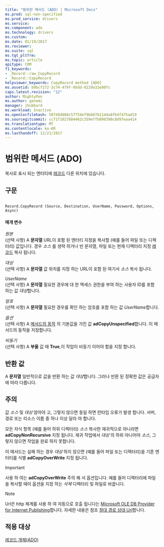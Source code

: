 ```yaml
---
title: "범위란 메서드 (ADO) | Microsoft Docs"
ms.prod: sql-non-specified
ms.prod_service: drivers
ms.service: 
ms.component: ado
ms.technology: drivers
ms.custom: 
ms.date: 01/19/2017
ms.reviewer: 
ms.suite: sql
ms.tgt_pltfrm: 
ms.topic: article
apitype: COM
f1_keywords:
- _Record::raw_CopyRecord
- _Record::CopyRecord
helpviewer_keywords: CopyRecord method [ADO]
ms.assetid: b9bcf272-3c74-479f-95dd-0229a32e98fc
caps.latest.revision: "12"
author: MightyPen
ms.author: genemi
manager: jhubbard
ms.workload: Inactive
ms.openlocfilehash: 50749d088c57754ef9b667b114da8fb4f475ad19
ms.sourcegitcommit: cc71f1027884462c359effb898390c8d97eaa414
ms.translationtype: MT
ms.contentlocale: ko-KR
ms.lasthandoff: 12/21/2017
---
```

# <a name="copyrecord-method-ado"></a>범위란 메서드 (ADO)
복사로 표시 되는 엔터티에 [레코드](../../../ado/reference/ado-api/record-object-ado.md) 다른 위치에 있습니다.  
  
## <a name="syntax"></a>구문  
  
```  
  
Record.CopyRecord (Source, Destination, UserName, Password, Options, Async)  
```  
  
#### <a name="parameters"></a>매개 변수  
 *원본*  
 (선택 사항) A **문자열** URL이 포함 된 엔터티 지정을 복사할 (예를 들어 파일 또는 디렉터리) 값입니다. 경우 *소스* 를 생략 하거나 빈 문자열, 파일 또는 현재 디렉터리 지정 [레코드](../../../ado/reference/ado-api/record-object-ado.md) 복사 됩니다.  
  
 *대상*  
 (선택 사항) A **문자열** 값 위치를 지정 하는 URL이 포함 된 여기서 *소스* 복사 됩니다.  
  
 *UserName*  
 (선택 사항) A **문자열** 필요한 경우에 대 한 액세스 권한을 부여 하는 사용자 ID를 포함 하는 값 *대상*합니다.  
  
 *암호*  
 (선택 사항) A **문자열** 필요한 경우를 확인 하는 암호를 포함 하는 값 *UserName*합니다.  
  
 *옵션*  
 (선택 사항) A [메서드의 동작](../../../ado/reference/ado-api/copyrecordoptionsenum.md) 의 기본값을 가진 값 **adCopyUnspecified**합니다. 이 메서드의 동작을 지정합니다.  
  
 *비동기*  
 (선택 사항) A **부울** 값 때 **True**,이 작업이 비동기 이어야 함을 지정 합니다.  
  
## <a name="return-value"></a>반환 값  
 A **문자열** 일반적으로 값을 반환 하는 값 *대상*합니다. 그러나 반환 된 정확한 값은 공급자에 따라 다릅니다.  
  
## <a name="remarks"></a>주의  
 값 *소스* 및 *대상* 않아야 고, 그렇지 않으면 동일 하면 런타임 오류가 발생 합니다. 서버, 경로 또는 리소스 이름 중 하나 이상 달라 야 합니다.  
  
 모든 자식 항목 (예를 들어 하위 디렉터리) *소스* 복사한 재귀적으로 아니라면 **adCopyNonRecursive** 지정 됩니다. 재귀 작업에서 *대상* 의 하위 아니어야 *소스*, 그렇지 않으면 작업을 완료 하지 못합니다.  
  
 이 메서드는 실패 하는 경우 *대상* 하지 않으면 (예를 들어 파일 또는 디렉터리)을 기존 엔터티를 식별 **adCopyOverWrite** 지정 됩니다.  
  
> [!IMPORTANT]
>  사용 하 여는 **adCopyOverWrite** 주의 해 서 옵션입니다. 예를 들어 디렉터리에 파일을 복사할 때이 옵션을 지정 하는 *삭제* 디렉터리 및 파일로 바꿉니다.  
  
> [!NOTE]
>  Url은 http 체계를 사용 하 여 자동으로 호출 됩니다는 [Microsoft OLE DB Provider for Internet Publishing](../../../ado/guide/appendixes/microsoft-ole-db-provider-for-internet-publishing.md)합니다. 자세한 내용은 참조 [절대 경로 상대 Url](../../../ado/guide/data/absolute-and-relative-urls.md)합니다.  
  
## <a name="applies-to"></a>적용 대상  
 [레코드 개체(ADO)](../../../ado/reference/ado-api/record-object-ado.md)
